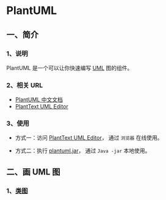 # PlantUML

## 一、简介
### 1、说明
PlantUML 是一个可以让你快速编写 [UML](../uml/basic.md) 图的组件。

### 2、相关 URL
+ [PlantUML 中文文档](https://plantuml.com/zh/)
+ [PlantText UML Editor](https://www.planttext.com/)

### 3、使用
+ 方式一：访问 [PlantText UML Editor](https://www.planttext.com/)， 通过 `浏览器` 在线使用。

+ 方式二：执行 [plantuml.jar](https://plantuml.com/zh/starting)， 通过 `Java -jar` 本地使用。

## 二、画 UML 图
### 1、[类图](../uml/class-diagram.md)